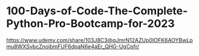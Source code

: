 # 100-Days-of-Code-The-Complete-Python-Pro-Bootcamp-for-2023
https://www.udemy.com/share/103J8C3@qJmrN12AZUp0IOFK6AOYBwLpmu8WXSvbcZnoibmFUF6dpaN6e4aEr_QHG-UqCpfr/
